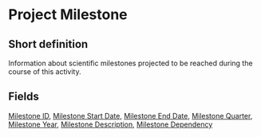 # Project Milestone
## Short definition
Information about scientific milestones projected to be reached during the course of this activity.
## Fields
[Milestone ID](../Object-Fields/Project%20Milestone/Milestone%20ID.md),
[Milestone Start Date](../Object-Fields/Project%20Milestone/Milestone%20Start%20Date.md),
[Milestone End Date](../Object-Fields/Project%20Milestone/Milestone%20End%20Date.md),
[Milestone Quarter](../Object-Fields/Project%20Milestone/Milestone%20Quarter.md),
[Milestone Year](../Object-Fields/Project%20Milestone/Milestone%20Year.md),
[Milestone Description](../Object-Fields/Project%20Milestone/Milestone%20Description.md),
[Milestone Dependency](../Object-Fields/Project%20Milestone/Milestone%20Dependency.md)
